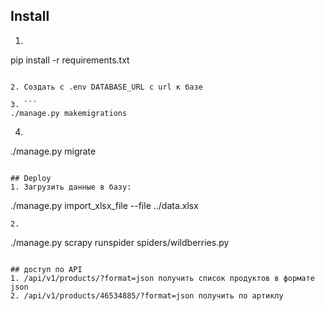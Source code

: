 

## Install
1. ```
pip install -r  requirements.txt
```

2. Создать с .env DATABASE_URL с url к базе

3. ```
./manage.py makemigrations
```

4. ```
./manage.py migrate
```

## Deploy
1. Загрузить данные в базу:
```
./manage.py import_xlsx_file --file ../data.xlsx
```
2.
```
./manage.py scrapy runspider spiders/wildberries.py
```

## доступ по API
1. /api/v1/products/?format=json получить список продуктов в формате json
2. /api/v1/products/46534885/?format=json получить по артиклу
